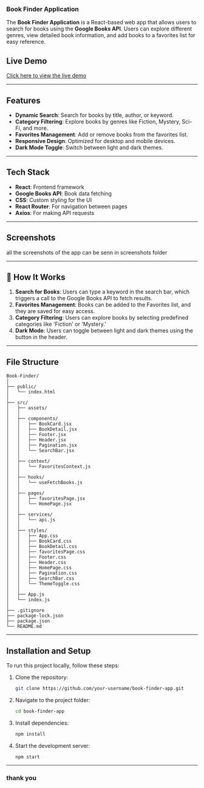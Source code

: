 ### Book Finder Application

The **Book Finder Application** is a React-based web app that allows users to search for books using the **Google Books API**. Users can explore different genres, view detailed book information, and add books to a favorites list for easy reference.

## Live Demo  
[Click here to view the live demo](https://smart-bookfinder.netlify.app) 

---

## Features

- **Dynamic Search**: Search for books by title, author, or keyword.
- **Category Filtering**: Explore books by genres like Fiction, Mystery, Sci-Fi, and more.
- **Favorites Management**: Add or remove books from the favorites list.
- **Responsive Design**: Optimized for desktop and mobile devices.
- **Dark Mode Toggle**: Switch between light and dark themes.

---

##  Tech Stack

- **React**: Frontend framework
- **Google Books API**: Book data fetching
- **CSS**: Custom styling for the UI
- **React Router**: For navigation between pages
- **Axios**: For making API requests

---

## Screenshots

all the screenshots of the app can be senn in screenshots folder 

---

## 📄 How It Works

1. **Search for Books**: Users can type a keyword in the search bar, which triggers a call to the Google Books API to fetch results.
2. **Favorites Management**: Books can be added to the Favorites list, and they are saved for easy access.
3. **Category Filtering**: Users can explore books by selecting predefined categories like 'Fiction' or 'Mystery.'
4. **Dark Mode**: Users can toggle between light and dark themes using the button in the header.

---

## File Structure

```
Book-Finder/
│
├── public/
│   └── index.html
│
├── src/
│   ├── assets/
│   │
│   ├── components/
│   │   ├── BookCard.jsx
│   │   ├── BookDetail.jsx
│   │   ├── Footer.jsx
│   │   ├── Header.jsx
│   │   ├── Pagination.jsx
│   │   └── SearchBar.jsx
│   │
│   ├── context/
│   │   └── FavoritesContext.js
│   │
│   ├── hooks/
│   │   └── useFetchBooks.js
│   │
│   ├── pages/
│   │   ├── favoritesPage.jsx
│   │   └── HomePage.jsx
│   │
│   ├── services/
│   │   └── api.js
│   │
│   ├── styles/
│   │   ├── App.css
│   │   ├── BookCard.css
│   │   ├── BookDetail.css
│   │   ├── favoritesPage.css
│   │   ├── Footer.css
│   │   ├── Header.css
│   │   ├── HomePage.css
│   │   ├── Pagination.css
│   │   ├── SearchBar.css
│   │   └── ThemeToggle.css
│   │
│   ├── App.js
│   └── index.js
│
├── .gitignore
├── package-lock.json
├── package.json
└── README.md
```

---

## Installation and Setup

To run this project locally, follow these steps:

1. Clone the repository:
   ```bash
   git clone https://github.com/your-username/book-finder-app.git
   ```

2. Navigate to the project folder:
   ```bash
   cd book-finder-app
   ```

3. Install dependencies:
   ```bash
   npm install
   ```

4. Start the development server:
   ```bash
   npm start
   ```

---

### thank you
